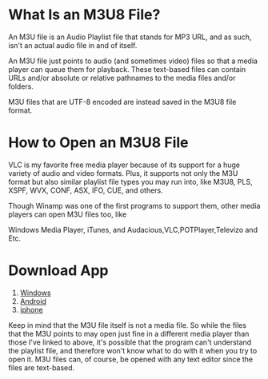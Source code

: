 # What Is an M3U8 File?
An M3U file is an Audio Playlist file that stands for MP3 URL, and as such, isn't an actual audio file in and of itself.

An M3U file just points to audio (and sometimes video) files so that a media player can queue them for playback. These text-based files can contain URLs and/or absolute or relative pathnames to the media files and/or folders.

M3U files that are UTF-8 encoded are instead saved in the M3U8 file format.

# How to Open an M3U8 File
VLC is my favorite free media player because of its support for a huge variety of audio and video formats. Plus, it supports not only the M3U format but also similar playlist file types you may run into, like M3U8, PLS, XSPF, WVX, CONF, ASX, IFO, CUE, and others.

Though Winamp was one of the first programs to support them, other media players can open M3U files too, like 

Windows Media Player, iTunes, and Audacious,VLC,POTPlayer,Televizo and Etc.

# Download App
1. <a href="https://www.hiddnetech.com/2024/02/how-to-play-m3u-files-in-windows-81011.html">Windows</a>
2. <a href="https://www.hiddnetech.com/2024/02/how-to-play-m3u-files-in-android-apps.html">Android</a>
3. <a href="https://www.hiddnetech.com/2024/02/how-to-play-m3u-files-in-iphone-iptv.html">iphone</a>

Keep in mind that the M3U file itself is not a media file. So while the files that the M3U points to may open just fine in a different media player than those I've linked to above, it's possible that the program can't understand the playlist file, and therefore won't know what to do with it when you try to open it.
M3U files can, of course, be opened with any text editor since the files are text-based.
